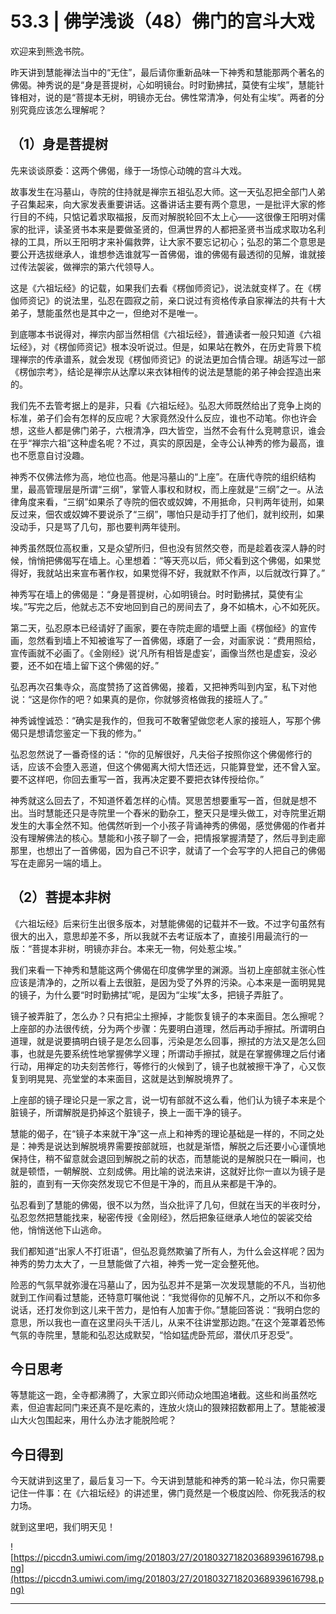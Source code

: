 # 53.3 | 佛学浅谈（48）佛门的宫斗大戏

欢迎来到熊逸书院。

昨天讲到慧能禅法当中的“无住”，最后请你重新品味一下神秀和慧能那两个著名的佛偈。神秀说的是“身是菩提树，心如明镜台。时时勤拂拭，莫使有尘埃”，慧能针锋相对，说的是“菩提本无树，明镜亦无台。佛性常清净，何处有尘埃”。两者的分别究竟应该怎么理解呢？

## （1）身是菩提树

先来谈谈原委：这两个佛偈，缘于一场惊心动魄的宫斗大戏。

故事发生在冯墓山，寺院的住持就是禅宗五祖弘忍大师。这一天弘忍把全部门人弟子召集起来，向大家发表重要讲话。这番讲话主要有两个意思，一是批评大家的修行目的不纯，只惦记着求取福报，反而对解脱轮回不太上心——这很像王阳明对儒家的批评，读圣贤书本来是要做圣贤的，但满世界的人都把圣贤书当成求取功名利禄的工具，所以王阳明才来补偏救弊，让大家不要忘记初心；弘忍的第二个意思是要公开选拔继承人，谁想参选谁就写一首佛偈，谁的佛偈有最透彻的见解，谁就接过传法袈裟，做禅宗的第六代领导人。

这是《六祖坛经》的记载，如果我们去看《楞伽师资记》，说法就变样了。在《楞伽师资记》的说法里，弘忍在圆寂之前，亲口说过有资格传承自家禅法的共有十大弟子，慧能虽然也是其中之一，但绝对不是唯一。

到底哪本书说得对，禅宗内部当然相信《六祖坛经》，普通读者一般只知道《六祖坛经》，对《楞伽师资记》根本没听说过。但是，如果站在教外，在历史背景下梳理禅宗的传承谱系，就会发现《楞伽师资记》的说法更加合情合理。胡适写过一部《楞伽宗考》，结论是禅宗从达摩以来衣钵相传的说法是慧能的弟子神会捏造出来的。

我们先不去管考据上的是非，只看《六祖坛经》。弘忍大师既然给出了竞争上岗的标准，弟子们会有怎样的反应呢？大家竟然没什么反应，谁也不动笔。你也许会想，这些人都是佛门弟子，六根清净，四大皆空，当然不会有什么竞聘意识，谁会在乎“禅宗六祖”这种虚名呢？不过，真实的原因是，全寺公认神秀的修为最高，谁也不愿意自讨没趣。

神秀不仅佛法修为高，地位也高。他是冯墓山的“上座”。在唐代寺院的组织结构里，最高管理层是所谓“三纲”，掌管人事权和财权，而上座就是“三纲”之一。从法律角度来看，“三纲”如果杀了寺院的佃农或奴婢，不用抵命，只判两年徒刑，如果反过来，佃农或奴婢不要说杀了“三纲”，哪怕只是动手打了他们，就判绞刑，如果没动手，只是骂了几句，那也要判两年徒刑。

神秀虽然既位高权重，又是众望所归，但也没有贸然交卷，而是趁着夜深人静的时候，悄悄把佛偈写在墙上。心里想着：“等天亮以后，师父看到这个佛偈，如果觉得好，我就站出来宣布著作权，如果觉得不好，我就默不作声，以后就改行算了。”

神秀写在墙上的佛偈是：“身是菩提树，心如明镜台。时时勤拂拭，莫使有尘埃。”写完之后，他就忐忑不安地回到自己的房间去了，身不如槁木，心不如死灰。

第二天，弘忍原本已经请好了画家，要在寺院走廊的墙壁上画《楞伽经》的宣传画，忽然看到墙上不知被谁写了一首佛偈，琢磨了一会，对画家说：“费用照给，宣传画就不必画了。《金刚经》说‘凡所有相皆是虚妄’，画像当然也是虚妄，没必要，还不如在墙上留下这个佛偈的好。”

弘忍再次召集寺众，高度赞扬了这首佛偈，接着，又把神秀叫到内室，私下对他说：“这是你作的吧？如果真的是你，你就够资格做我的接班人了。”

神秀诚惶诚恐：“确实是我作的，但我可不敢奢望做您老人家的接班人，写那个佛偈只是想请您鉴定一下我的修为。”

弘忍忽然说了一番奇怪的话：“你的见解很好，凡夫俗子按照你这个佛偈修行的话，应该不会堕入恶道，但这个佛偈离大彻大悟还远，只能算登堂，还不曾入室。要不这样吧，你回去重写一首，我再决定要不要把衣钵传授给你。”

神秀就这么回去了，不知道怀着怎样的心情。冥思苦想要重写一首，但就是想不出。当时慧能还只是寺院里一个舂米的勤杂工，整天只是埋头做工，对寺院里近期发生的大事全然不知。他偶然听到一个小孩子背诵神秀的佛偈，感觉佛偈的作者并没有理解佛法的核心。慧能和小孩子聊了一会，把情报掌握清楚了，然后寻到走廊那里，也想出了一首佛偈，因为自己不识字，就请了一个会写字的人把自己的佛偈写在走廊另一端的墙上。

## （2）菩提本非树

《六祖坛经》后来衍生出很多版本，对慧能佛偈的记载并不一致。不过字句虽然有很大的出入，意思却差不多，所以我就不去考证版本了，直接引用最流行的一版：“菩提本非树，明镜亦非台。本来无一物，何处惹尘埃。”

我们来看一下神秀和慧能这两个佛偈在印度佛学里的渊源。当初上座部就主张心性应该是清净的，之所以看上去很脏，是因为受了外界的污染。心本来是一面明晃晃的镜子，为什么要“时时勤拂拭”呢，是因为“尘埃”太多，把镜子弄脏了。

镜子被弄脏了，怎么办？只有把尘土擦掉，才能恢复镜子的本来面目。怎么擦呢？上座部的办法很传统，分为两个步骤：先要明白道理，然后再动手擦拭。所谓明白道理，就是说要搞明白镜子是怎么回事，污染是怎么回事，擦拭的方法又是怎么回事，也就是先要系统性地掌握佛学义理；所谓动手擦拭，就是在掌握佛理之后付诸行动，用禅定的功夫刻苦修行，等修行的火候到了，镜子也就被擦干净了，心又恢复到明晃晃、亮堂堂的本来面目，这就是达到解脱境界了。

上座部的镜子理论只是一家之言，说一切有部就不这么看，他们认为镜子本来是个脏镜子，所谓解脱是扔掉这个脏镜子，换上一面干净的镜子。

慧能的偈子，在“镜子本来就干净”这一点上和神秀的理论基础是一样的，不同之处是：神秀是说达到解脱境界需要按部就班，也就是渐悟，解脱之后还要小心谨慎地保持住，稍不留意就会退回到解脱之前的状态，而慧能说的是解脱只在一瞬间，也就是顿悟，一朝解脱、立刻成佛。用比喻的说法来讲，这就好比你一直以为镜子是脏的，直到有一天你突然发现它不但是干净的，而且从来都是干净的。

弘忍看到了慧能的佛偈，很不以为然，当众批评了几句，但就在当天的半夜时分，弘忍忽然把慧能找来，秘密传授《金刚经》，然后把象征继承人地位的袈裟交给他，悄悄送他下山逃命。

我们都知道“出家人不打诳语”，但弘忍竟然欺骗了所有人，为什么会这样呢？因为神秀的势力太大了，一旦慧能做了六祖，神秀一党一定会整死他。

险恶的气氛早就弥漫在冯墓山了，因为弘忍并不是第一次发现慧能的不凡，当初他就到工作间看过慧能，还特意叮嘱他说：“我觉得你的见解不凡，之所以不和你多说话，还打发你到这儿来干苦力，是怕有人加害于你。”慧能回答说：“我明白您的意思，所以我也一直在这里闷头干活儿，从来不往讲堂那边跑。”在这个笼罩着恐怖气氛的寺院里，慧能和弘忍达成默契，“恰如猛虎卧荒邱，潜伏爪牙忍受”。

## 今日思考

等慧能这一跑，全寺都沸腾了，大家立即兴师动众地围追堵截。这些和尚虽然吃素，但迫害起同门来还真不是吃素的，连放火烧山的狠辣招数都用上了。慧能被漫山大火包围起来，用什么办法才能脱险呢？

## 今日得到

今天就讲到这里了，最后复习一下。今天讲到慧能和神秀的第一轮斗法，你只需要记住一件事：在《六祖坛经》的讲述里，佛门竟然是一个极度凶险、你死我活的权力场。

就到这里吧，我们明天见！

![https://piccdn3.umiwi.com/img/201803/27/201803271820368939616798.png](https://piccdn3.umiwi.com/img/201803/27/201803271820368939616798.png)

---
